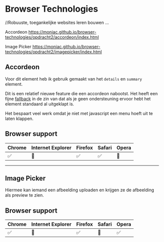 # Browser Technologies
//Robuuste, toegankelijke websites leren bouwen …

Accordeon
https://moniac.github.io/browser-technologies/opdracht2/accordeon/index.html

Image Picker
https://moniac.github.io/browser-technologies/opdracht2/imagepicker/index.html


## Accordeon

Voor dit element heb ik gebruik gemaakt van het ```details``` en ```summary``` element.

Dit is een relatief nieuwe feature die een accordeon nabootst. Het heeft een fijne [fallback](https://css-tricks.com/quick-reminder-that-details-summary-is-the-easiest-way-ever-to-make-an-accordion/) in de zin van dat als je geen ondersteuning ervoor hebt het element standaard al uitgeklapt is.

Het bespaart veel werk omdat je niet met javascript een menu hoeft uit te laten klappen.

## Browser support


Chrome | Internet Explorer | Firefox | Safari | Opera
---------|----------|--------- | ------- | -----
 ✅ |  🚫  |  ✅ |  ✅  | 🚫

 -----------------

## Image Picker

Hiermee kan iemand een afbeelding uploaden en krijgen ze de afbeelding als preview te zien.

## Browser support


Chrome | Internet Explorer | Firefox | Safari | Opera
---------|----------|--------- | ------- | -----
 ✅ |  🚫  |  ✅ |  🚫  | ✅ 